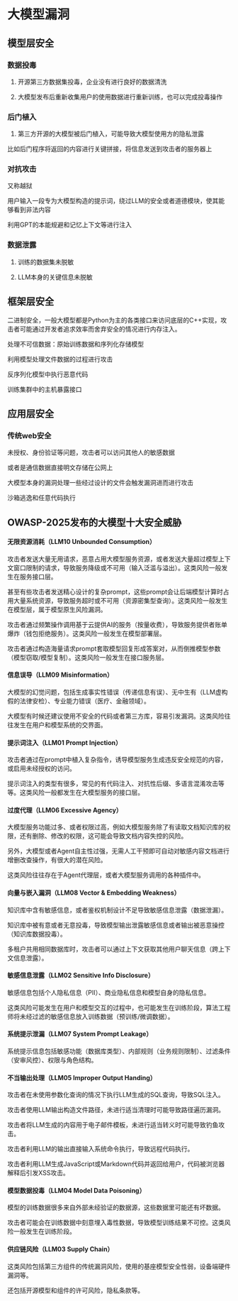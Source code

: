 # 大模型漏洞

## 模型层安全

### 数据投毒

1. 开源第三方数据集投毒，企业没有进行良好的数据清洗

2. 大模型发布后重新收集用户的使用数据进行重新训练，也可以完成投毒操作

### 后门植入

1. 第三方开源的大模型被后门植入，可能导致大模型使用方的隐私泄露

比如后门程序将返回的内容进行关键拼接，将信息发送到攻击者的服务器上

### 对抗攻击

又称越狱

用户输入一段专为大模型构造的提示词，绕过LLM的安全或者道德模块，使其能够看到非法内容

利用GPT的本能规避和记忆上下文等进行注入



### 数据泄露

1. 训练的数据集未脱敏

2. LLM本身的关键信息未脱敏

## 框架层安全

二进制安全，一般大模型都是Python为主的各类接口来访问底层的C++实现，攻击者可能通过开发者追求效率而舍弃安全的情况进行内存注入。



处理不可信数据：原始训练数据和序列化存储模型

利用模型处理文件数据的过程进行攻击

反序列化模型中执行恶意代码

训练集群中的主机暴露接口

## 应用层安全

### 传统web安全

未授权、身份验证等问题，攻击者可以访问其他人的敏感数据



或者是通信数据直接明文存储在公网上





大模型本身的漏洞处理一些经过设计的文件会触发漏洞进而进行攻击





沙箱逃逸和任意代码执行



## OWASP-2025发布的大模型十大安全威胁

#### 无限资源消耗（LLM10 Unbounded Consumption）

攻击者发送大量无用请求，恶意占用大模型服务资源，或者发送大量超过模型上下文窗口限制的请求，导致服务降级或不可用（输入泛滥与溢出）。这类风险一般发生在服务接口层。

甚至有些攻击者发送精心设计的复杂prompt，这些prompt会让后端模型计算时占用大量系统资源，导致服务超时或不可用（资源密集型查询）。这类风险一般发生在模型层，属于模型原生风险漏洞。

攻击者通过频繁操作调用基于云提供AI的服务（按量收费），导致服务提供者账单爆炸（钱包拒绝服务）。这类风险一般发生在模型部署层。

攻击者通过构造海量请求prompt套取模型回复形成答案对，从而倒推模型参数（模型窃取/模型复制）。这类风险一般发生在接口服务层。



#### 信息误导（LLM09 Misinformation）

大模型的幻觉问题，包括生成事实性错误（传递信息有误）、无中生有（LLM虚构假的法律安检）、专业能力错误（医疗、金融领域）。

大模型有时候还建议使用不安全的代码或者第三方库，容易引发漏洞。这类风险往往发生在用户和模型系统的交界面。



#### 提示词注入（LLM01 Prompt Injection）

攻击者通过在prompt中植入复杂指令，诱导模型服务生成违反安全规范的内容，或启用未经授权的访问。

提示词注入的类型有很多，常见的有代码注入、对抗性后缀、多语言混淆攻击等等。这类风险一般都发生在大模型服务的接口层。



#### 过度代理（LLM06 Excessive Agency）

大模型服务功能过多、或者权限过高，例如大模型服务除了有读取文档知识库的权限，还有删除、修改的权限，这可能会导致文档内容失控的风险。

另外，大模型或者Agent自主性过强，无需人工干预即可自动对敏感内容文档进行增删改查操作，有很大的潜在风险。

这类风险往往存在于Agent代理层，或者大模型服务调用的各种插件中。



#### 向量与嵌入漏洞（LLM08 Vector & Embedding Weakness）

知识库中含有敏感信息，或者鉴权机制设计不足导致敏感信息泄露（数据泄漏）。

知识库中被有意或者无意投毒，导致模型输出泄露敏感信息或者输出被恶意操控（知识库数据投毒）。

多租户共用相同数据库时，攻击者可以通过上下文获取其他用户聊天信息（跨上下文信息泄露）。



#### 敏感信息泄露（LLM02 Sensitive Info Disclosure）

敏感信息包括个人隐私信息（PII）、商业隐私信息和模型自身的隐私信息。

这类风险可能发生在用户和模型交互的过程中，也可能发生在训练阶段，算法工程师将未经过滤的敏感信息放入训练数据（预训练/微调数据）。



#### 系统提示泄漏（LLM07 System Prompt Leakage）

系统提示信息包括敏感功能（数据库类型）、内部规则（业务规则限制）、过滤条件（安审风控）、权限与角色结构。



#### 不当输出处理（LLM05 Improper Output Handing）

攻击者在未使用参数化查询的情况下执行LLM生成的SQL查询，导致SQL注入。

攻击者使用LLM输出构造文件路径，未进行适当清理时可能导致路径遍历漏洞。

攻击者将LLM生成的内容用于电子邮件模板，未进行适当转义时可能导致钓鱼攻击。

攻击者利用LLM的输出直接输入系统命令执行，导致远程代码执行。

攻击者利用LLM生成JavaScript或Markdown代码并返回给用户，代码被浏览器解释后引发XSS攻击。



#### 模型数据投毒（LLM04 Model Data Poisoning）

模型的训练数据很多来自外部未经验证的数据源，这些数据里可能还有坏数据。

攻击者可能会在训练数据中刻意埋入毒性数据，导致模型训练结果不可控。这类风险一般发生在训练阶段。



#### 供应链风险（LLM03 Supply Chain）

这类风险包括第三方组件的传统漏洞风险，使用的基座模型安全性弱，设备端硬件漏洞等。

还包括开源模型和组件的许可风险，隐私条款等。



